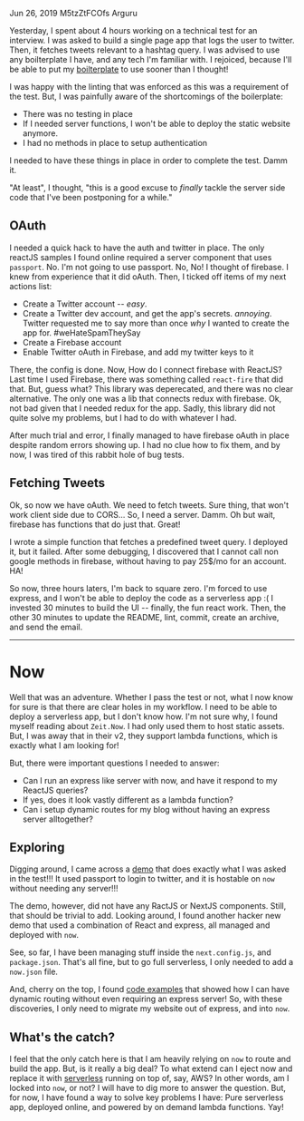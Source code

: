 Jun 26, 2019
M5tzZtFCOfs
Arguru

  Yesterday, I spent about 4 hours working on a technical test for an interview. I was asked to build a single page app that logs the user to twitter. Then, it fetches tweets relevant to a hashtag query.
  I was advised to use any boilterplate I have, and any tech I'm familiar with. I rejoiced, because I'll be able to put my [boilterplate](https://github.com/piotryordanov/nextjs-boilerplate) to use sooner than I thought!

  I was happy with the linting that was enforced as this was a requirement of the test. But, I was painfully aware of the shortcomings of the boilerplate:
  - There was no testing in place
  - If I needed server functions, I won't be able to deploy the static website anymore.
  - I had no methods in place to setup authentication

  I needed to have these things in place in order to complete the test.
  Damm it.

  "At least", I thought, "this is a good excuse to *finally* tackle the server side code that I've been postponing for a while."

  ## OAuth

  I needed a quick hack to have the auth and twitter in place. The only reactJS samples I found online required a server component that uses `passport`. 
  No. I'm not going to use passport. No, No!
  I thought of firebase. I knew from experience that it did oAuth. Then, I ticked off items of my next actions list:
  - Create a Twitter account -- *easy*.
  - Create a Twitter dev account, and get the app's secrets. *annoying*. Twitter requested me to say more than once *why* I wanted to create the app for. #weHateSpamTheySay
  - Create a Firebase account
  - Enable Twitter oAuth in Firebase, and add my twitter keys to it

  There, the config is done. Now, How do I connect firebase with ReactJS?
  Last time I used Firebase, there was something called `react-fire` that did that. But, guess what? This library was deperecated, and there was no clear alternative.
  The only one was a lib that connects redux with firebase. Ok, not bad given that I needed redux for the app.
  Sadly, this library did not quite solve my problems, but I had to do with whatever I had.

  After much trial and error, I finally managed to have firebase oAuth in place despite random errors showing up. I had no clue how to fix them, and by now, I was tired of this rabbit hole of bug tests.


  ## Fetching Tweets

  Ok, so now we have oAuth. We need to fetch tweets. 
  Sure thing, that won't work client side due to CORS... So, I need a server. Damm.
  Oh but wait, firebase has functions that do just that. Great!

  I wrote a simple function that fetches a predefined tweet query. I deployed it, but it failed.
  After some debugging, I discovered that I cannot call non google methods in firebase, without having to pay 25$/mo for an account. HA!

  So now, three hours laters, I'm back to square zero. I'm forced to use express, and I won't be able to deploy the code as a serverless app :(
  I invested 30 minutes to build the UI -- finally, the fun react work. Then, the other 30 minutes to update the README, lint, commit, create an archive, and send the email.

----

  # Now

  Well that was an adventure. Whether I pass the test or not, what I now know for sure is that there are clear holes in my workflow. I need to be able to deploy a serverless app, but I don't know how.
  I'm not sure why, I found myself reading about `Zeit.Now`. I had only used them to host static assets. But, I was away that in their v2, they support lambda functions, which is exactly what I am looking for!
  
  But, there were important questions I needed to answer:
  - Can I run an express like server with now, and have it respond to my ReactJS queries?
  - If yes, does it look vastly different as a lambda function?
  - Can i setup dynamic routes for my blog without having an express server alltogether?

  ## Exploring
  Digging around, I came across a [demo](https://serverless-express.now.sh/) that does exactly what I was asked in the test!!! It used passport to login to twitter, and it is hostable on `now` without needing any server!!!

  The demo, however, did not have any RactJS or NextJS components. Still, that should be trivial to add. Looking around, I found another hacker new demo that used a combination of React and express, all managed and deployed with `now`.

  See, so far, I have been managing stuff inside the `next.config.js`, and `package.json`. That's all fine, but to go full serverless, I only needed to add a `now.json` file.

  And, cherry on the top, I found [code examples](https://zeit.co/guides/custom-next-js-server-to-routes/) that showed how I can have dynamic routing without even requiring an express server!
  So, with these discoveries, I only need to migrate my website out of express, and into `now`.

  ## What's the catch?

  I feel that the only catch here is that I am heavily relying on `now` to route and build the app. But, is it really a big deal? To what extend can I eject now and replace it with [serverless](https://serverless.com/) running on top of, say, AWS?
  In other words, am I locked into `now`, or not?
  I will have to dig more to answer the question. But, for now, I have found a way to solve key problems I have: Pure serverless app, deployed online, and powered by on demand lambda functions.
  Yay!
